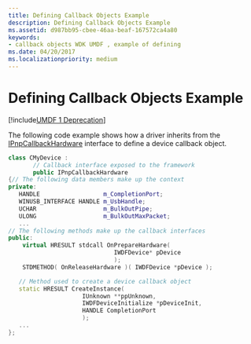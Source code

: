 ```yaml
---
title: Defining Callback Objects Example
description: Defining Callback Objects Example
ms.assetid: d987bb95-cbee-46aa-beaf-167572ca4a80
keywords:
- callback objects WDK UMDF , example of defining
ms.date: 04/20/2017
ms.localizationpriority: medium
---
```


# Defining Callback Objects Example


[!include[UMDF 1 Deprecation](../umdf-1-deprecation.md)]

The following code example shows how a driver inherits from the [IPnpCallbackHardware](https://docs.microsoft.com/windows-hardware/drivers/ddi/content/wudfddi/nn-wudfddi-ipnpcallbackhardware) interface to define a device callback object.

```cpp
class CMyDevice :
       // Callback interface exposed to the framework
       public IPnpCallbackHardware 
{// The following data members make up the context
private:
   HANDLE                  m_CompletionPort;
   WINUSB_INTERFACE HANDLE m_UsbHandle;
   UCHAR                   m_BulkOutPipe;
   ULONG                   m_BulkOutMaxPacket;
   ...
// The following methods make up the callback interfaces
public:
    virtual HRESULT stdcall OnPrepareHardware( 
                              IWDFDevice* pDevice
                              );
    STDMETHOD( OnReleaseHardware )( IWDFDevice *pDevice );

   // Method used to create a device callback object
   static HRESULT CreateInstance( 
                     IUnknown **ppUnknown, 
                     IWDFDeviceInitialize *pDeviceInit,
                     HANDLE CompletionPort 
                     );
   ...
};
```

 

 





